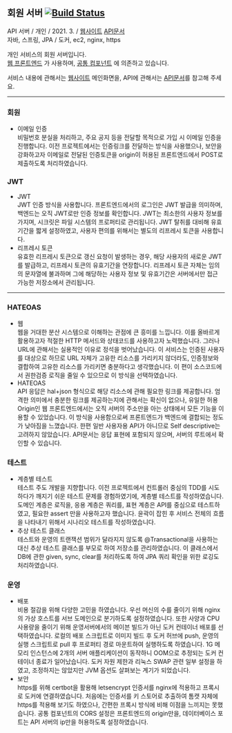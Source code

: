 ## 회원 서버 [![Build Status](https://travis-ci.com/suloginscene/member-server.svg?branch=master)](https://travis-ci.com/suloginscene/member-server)

API 서버 / 개인 / 2021. 3. / [웹사이트](https://scene.gq) [API문서](https://member.scene.gq)  
자바, 스프링, JPA / 도커, ec2, nginx, https

개인 서비스의 회원 서버입니다.   
[웹 프론트엔드](https://github.com/suloginscene/web-frontend) 가 사용하며,
[공통 컴포넌트](https://github.com/suloginscene/common) 에 의존하고 있습니다.

서비스 내용에 관해서는 [웹사이트](https://scene.gq) 메인화면을, API에 관해서는 [API문서](https://member.scene.gq)를 참고해 주세요.

---

### 회원

- 이메일 인증  
  비밀번호 분실을 처리하고, 주요 공지 등을 전달할 목적으로 가입 시 이메일 인증을 진행합니다. 이전 프로젝트에서는 인증링크를 전달하는 방식을 사용했으나, 보안을 강화하고자 이메일로 전달된 인증토큰을 origin이
  허용된 프론트엔드에서 POST로 제출하도록 처리하였습니다.

### JWT

- JWT  
  JWT 인증 방식을 사용합니다. 프론트엔드에서의 로그인은 JWT 발급을 의미하며, 백엔드는 오직 JWT로만 인증 정보를 확인합니다. JWT는 최소한의 사용자 정보를 가지며, 시크릿은 파일 시스템의 프로퍼티로
  관리됩니다. JWT 탈취를 대비해 유효기간을 짧게 설정하였고, 사용자 편의를 위해서는 별도의 리프레시 토큰을 사용합니다.
- 리프레시 토큰  
  유효한 리프레시 토큰으로 갱신 요청이 발생하는 경우, 해당 사용자의 새로운 JWT를 발급하고, 리프레시 토큰의 유효기간을 연장합니다. 리프레시 토큰 자체는 임의의 문자열에 불과하며 그에 해당하는 사용자 정보 및
  유효기간은 서버에서만 접근 가능한 저장소에서 관리됩니다.

---

### HATEOAS

- 웹  
  웹을 거대한 분산 시스템으로 이해하는 관점에 큰 흥미를 느낍니다. 이를 올바르게 활용하고자 적절한 HTTP 메서드와 상태코드를 사용하고자 노력했습니다. 그러나 URL에 관해서는 실용적인 이유로 정석을
  벗어났습니다. 이 서비스는 인증된 사용자를 대상으로 하므로 URL 자체가 고유한 리소스를 가리키지 않더라도, 인증정보와 결합하여 고유한 리소스를 가리키면 충분하다고 생각했습니다. 이 편이 소스코드에서 권한검증
  로직을 줄일 수 있으므로 이 방식을 선택하였습니다.
- HATEOAS  
  API 응답은 hal+json 형식으로 해당 리소스에 관해 필요한 링크를 제공합니다. 엄격한 의미에서 충분한 링크를 제공하는지에 관해서는 확신이 없으나, 유일한 허용 Origin인 웹 프론트엔드에서는 오직 서버의
  주소만을 아는 상태에서 모든 기능을 이용할 수 있었습니다. 이 방식을 사용함으로써 프론트엔드가 백엔드에 결합되는 정도가 낮아짐을 느꼈습니다. 한편 일반 사용자용 API가 아니므로 Self descriptive는
  고려하지 않았습니다. API문서는 응답 표현에 포함되지 않으며, 서버의 루트에서 확인할 수 있습니다.

### 테스트

- 계층별 테스트  
  테스트 주도 개발을 지향합니다. 이전 프로젝트에서 컨트롤러 중심의 TDD를 시도하다가 깨지기 쉬운 테스트 문제를 경험하였기에, 계층별 테스트를 작성하였습니다. 도메인 계층은 로직을, 응용 계층은 쿼리를, 표현
  계층은 API를 중심으로 테스트하였고, 필요한 assert 만을 사용하고자 했습니다. 윤곽이 잡힌 후 서비스 전체의 흐름을 나타내기 위해서 시나리오 테스트를 작성하였습니다.
- 추상 테스트 클래스  
  테스트와 운영의 트랜잭션 범위가 달라지지 않도록 @Transactional을 사용하는 대신 추상 테스트 클래스를 부모로 하여 저장소를 관리하였습니다. 이 클래스에서 DB에 관한 given, sync, clear를
  처리하도록 하여 JPA 쿼리 확인을 위한 로깅도 처리하였습니다.

### 운영

- 배포  
  비용 절감을 위해 다양한 고민을 하였습니다. 우선 머신의 수를 줄이기 위해 nginx의 가상 호스트를 서브 도메인으로 분기하도록 설정하였습니다. 또한 사양과 CPU 사용량을 줄이기 위해 운영서버에서의 메이븐
  빌드가 아닌 도커 컨테이너 배포를 선택하였습니다. 로컬의 배포 스크립트로 이미지 빌드 후 도커 허브에 push, 운영의 실행 스크립트로 pull 후 프로퍼티 경로 마운트하여 실행하도록 하였습니다. 1G 메모리
  인스턴스에 2개의 서버 애플리케이션이 동작하니 OOM으로 추정되는 도커 컨테이너 종료가 일어났습니다. 도커 자원 제한과 리눅스 SWAP 관련 일부 설정을 하였고, 조정하지는 않았지만 JVM 옵션도 살펴보는 계기가
  되었습니다.
- 보안  
  https를 위해 certbot을 활용해 letsencrypt 인증서를 nginx에 적용하고 프록시로 도커에 연결하였습니다. 처음에는 인증서를 키 스토어로 추출하여 톰캣 자체에 https를 적용해 보기도
  하였으나, 간편한 프록시 방식에 비해 이점을 느끼지는 못했습니다. 공통 컴포넌트의 CORS 설정은 프론트엔드의 origin만을, 데이터베이스 포트는 API 서버의 ip만을 허용하도록 설정하였습니다.
